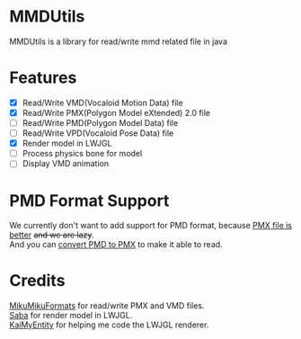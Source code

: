 # MMDUtils
MMDUtils is a library for read/write mmd related file in java

# Features
- [X] Read/Write VMD(Vocaloid Motion Data) file  
- [X] Read/Write PMX(Polygon Model eXtended) 2.0 file  
- [ ] Read/Write PMD(Polygon Model Data) file  
- [ ] Read/Write VPD(Vocaloid Pose Data) file  
- [X] Render model in LWJGL  
- [ ] Process physics bone for model  
- [ ] Display VMD animation

# PMD Format Support
We currently don't want to add support for PMD format, because [PMX file is better](https://learnmmd.com/bonus-pages/convert-pmd-models-pmx/) ~~and we are lazy~~.  
And you can [convert PMD to PMX](https://learnmmd.com/http:/learnmmd.com/convert-pmd-models-to-pmx-models/) to make it able to read.

# Credits
[MikuMikuFormats](https://github.com/oguna/MMDFormats) for read/write PMX and VMD files.  
[Saba](https://github.com/benikabocha/saba) for render model in LWJGL.  
[KaiMyEntity](https://github.com/kjkjkAIStudio/KAIMyEntity) for helping me code the LWJGL renderer.  